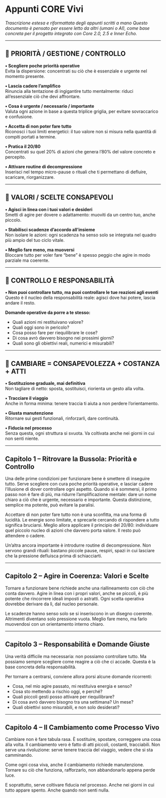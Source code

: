 # Appunti CORE Vivi

_Trascrizione estesa e riformattata degli appunti scritti a mano_
_Questo documento è pensato per essere letto da altri (umani o AI), come base concreta per il progetto integrato con Core 2.0, 2.5 e Inner Echo._


---

## 🧠 PRIORITÀ / GESTIONE / CONTROLLO

**• Scegliere poche priorità operative**  
Evita la dispersione: concentrati su ciò che è essenziale e urgente nel momento presente.

**• Lascia cadere l’amplifico**  
Rinuncia alla tentazione di ingigantire tutto mentalmente: riduci all’essenziale ciò che devi affrontare.

**• Cosa è urgente / necessario / importante**  
Valuta ogni azione in base a questa triplice griglia, per evitare sovraccarico e confusione.

**• Accetta di non poter fare tutto**  
Riconosci i tuoi limiti energetici: il tuo valore non si misura nella quantità di compiti portati a termine.

**• Pratica il 20/80**  
Concentrati su quel 20% di azioni che genera l’80% del valore concreto e percepito.

**• Attivare routine di decompressione**  
Inserisci nel tempo micro-pause o rituali che ti permettano di defluire, scaricare, riorganizzare.

---

## 🧭 VALORI / SCELTE CONSAPEVOLI

**• Agisci in linea con i tuoi valori e desideri**  
Smetti di agire per dovere o adattamento: muoviti da un centro tuo, anche piccolo.

**• Stabilisci scadenze d’accordo all’insieme**  
Non isolare le azioni: ogni scadenza ha senso solo se integrata nel quadro più ampio del tuo ciclo vitale.

**• Meglio fare meno, ma muoversi**  
Bloccare tutto per voler fare “bene” è spesso peggio che agire in modo parziale ma coerente.

---

## 🔧 CONTROLLO E RESPONSABILITÀ

**• Non puoi controllare tutto, ma puoi controllare le tue reazioni agli eventi**  
Questo è il nucleo della responsabilità reale: agisci dove hai potere, lascia andare il resto.

**Domande operative da porre a te stesso:**  
- Quali azioni mi restituivano valore?  
- Quali oggi sono in pericolo?  
- Cosa posso fare per riequilibrare le cose?  
- Di cosa avrò davvero bisogno nei prossimi giorni?  
- Quali sono gli obiettivi reali, numerici e misurabili?

---

## 🔄 CAMBIARE = CONSAPEVOLEZZA + COSTANZA + ATTI

**• Sostituzione graduale, mai definitiva**  
Non tagliare di netto: sposta, sostituisci, riorienta un gesto alla volta.

**• Tracciare il viaggio**  
Anche in forma minima: tenere traccia ti aiuta a non perdere l’orientamento.

**• Giusta manutenzione**  
Ritornare sui gesti funzionali, rinforzarli, dare continuità.

**• Fiducia nel processo**  
Senza questa, ogni struttura si svuota. Va coltivata anche nei giorni in cui non senti niente.


---

## Capitolo 1 – Ritrovare la Bussola: Priorità e Controllo

Una delle prime condizioni per funzionare bene è smettere di inseguire tutto. Serve scegliere con cura poche priorità operative, e lasciar cadere l’illusione di dover controllare ogni aspetto. Quando si è sommersi, il primo passo non è fare di più, ma ridurre l’amplificazione mentale: dare un nome chiaro a ciò che è urgente, necessario e importante. Questa distinzione, semplice ma potente, può evitare la paralisi.

Accettare di non poter fare tutto non è una sconfitta, ma una forma di lucidità. Le energie sono limitate, e sprecarle cercando di rispondere a tutto significa bruciarsi. Meglio allora applicare il principio del 20/80: individuare quel piccolo nucleo di azioni che davvero porta valore. Il resto può attendere o cadere.

Un’altra ancora importante è introdurre routine di decompressione. Non servono grandi rituali: bastano piccole pause, respiri, spazi in cui lasciare che la pressione defluisca prima di schiacciarti.

---

## Capitolo 2 – Agire in Coerenza: Valori e Scelte

Tornare a funzionare bene richiede anche una riallineamento con ciò che conta davvero. Agire in linea con i propri valori, anche se piccoli, è più potente che rincorrere ideali imposti o astratti. Ogni scelta operativa dovrebbe derivare da lì, dal nucleo personale.

Le scadenze hanno senso solo se si inseriscono in un disegno coerente. Altrimenti diventano solo pressione vuota. Meglio fare meno, ma farlo muovendosi con un orientamento interno chiaro.

---

## Capitolo 3 – Responsabilità e Domande Giuste

Una verità difficile ma necessaria: non possiamo controllare tutto. Ma possiamo sempre scegliere come reagire a ciò che ci accade. Questa è la base concreta della responsabilità.

Per tornare a centrarsi, conviene allora porsi alcune domande ricorrenti:
- Cosa, nel mio agire passato, mi restituiva energia e senso?
- Cosa sto mettendo a rischio oggi, e perché?
- Quali piccoli gesti posso attivare per riequilibrare?
- Di cosa avrò davvero bisogno tra una settimana? Un mese?
- Quali obiettivi sono misurabili, e non solo desiderati?

---

## Capitolo 4 – Il Cambiamento come Processo Vivo

Cambiare non è fare tabula rasa. È sostituire, spostare, correggere una cosa alla volta. Il cambiamento vero è fatto di atti piccoli, costanti, tracciabili. Non serve una rivoluzione: serve tenere traccia del viaggio, vedere che si sta camminando.

Come ogni cosa viva, anche il cambiamento richiede manutenzione. Tornare su ciò che funziona, rafforzarlo, non abbandonarlo appena perde luce.

E soprattutto, serve coltivare fiducia nel processo. Anche nei giorni in cui tutto appare spento. Anche quando non senti nulla.

